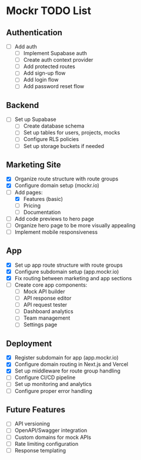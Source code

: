 # Mockr TODO List

## Authentication
- [ ] Add auth
  - [ ] Implement Supabase auth
  - [ ] Create auth context provider
  - [ ] Add protected routes
  - [ ] Add sign-up flow
  - [ ] Add login flow
  - [ ] Add password reset flow

## Backend
- [ ] Set up Supabase
  - [ ] Create database schema
  - [ ] Set up tables for users, projects, mocks
  - [ ] Configure RLS policies
  - [ ] Set up storage buckets if needed

## Marketing Site
- [x] Organize route structure with route groups
- [x] Configure domain setup (mockr.io)
- [ ] Add pages:
    - [x] Features (basic)
    - [ ] Pricing
    - [ ] Documentation
- [ ] Add code previews to hero page
- [ ] Organize hero page to be more visually appealing
- [ ] Implement mobile responsiveness

## App
- [x] Set up app route structure with route groups
- [x] Configure subdomain setup (app.mockr.io)
- [x] Fix routing between marketing and app sections
- [ ] Create core app components:
  - [ ] Mock API builder
  - [ ] API response editor
  - [ ] API request tester
  - [ ] Dashboard analytics
  - [ ] Team management
  - [ ] Settings page

## Deployment
- [x] Register subdomain for app (app.mockr.io)
- [x] Configure domain routing in Next.js and Vercel
- [x] Set up middleware for route group handling
- [ ] Configure CI/CD pipeline
- [ ] Set up monitoring and analytics
- [ ] Configure proper error handling

## Future Features
- [ ] API versioning
- [ ] OpenAPI/Swagger integration
- [ ] Custom domains for mock APIs
- [ ] Rate limiting configuration
- [ ] Response templating
